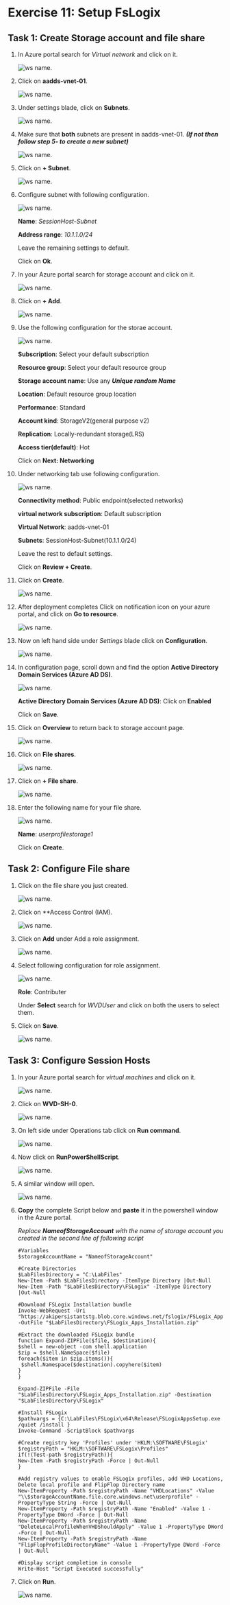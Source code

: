 # Exercise 11: Setup FsLogix



## Task 1: Create Storage account and file share



1. In Azure portal search for *Virtual network* and click on it.

   ![ws name.](media/155.png)



2. Click on **aadds-vnet-01**.

   ![ws name.](media/156.png)
   
   
   
3. Under settings blade, click on **Subnets**.

   ![ws name.](media/157.png)
   
   
   
4. Make sure that **both** subnets are present in aadds-vnet-01. ***(If not then follow step 5- to create a new subnet)***

   ![ws name.](media/158.png)



5. Click on **+ Subnet**.

   ![ws name.](media/159.png)
   
   
      
6. Configure subnet with following configuration.

   ![ws name.](media/160.png)
   
   **Name**: *SessionHost-Subnet*
   
   **Address range**: *10.1.1.0/24*
   
   Leave the remaining settings to default.
   
   Click on **Ok**.
   
   
   


7. In your Azure portal search for storage account and click on it.

   ![ws name.](media/161.png)


   
   
8. Click on **+ Add**.

   ![ws name.](media/162.png)



9. Use the following configuration for the storae account.

   ![ws name.](media/163.png)
   
   **Subscription**: Select your default subscription
   
   **Resource group**: Select your default resource group
   
   **Storage account name**: Use any ***Unique random Name***
   
   **Location**: Default resource group location
   
   **Performance**: Standard
   
   **Account kind**: StorageV2(general purpose v2)
   
   **Replication**: Locally-redundant storage(LRS)
   
   **Access tier(default)**: Hot
   
   Click on **Next: Networking**
   
   
   
10. Under networking tab use following configuration.

    ![ws name.](media/164.png)
    
     **Connectivity method**: Public endpoint(selected networks)
    
     **virtual network subscription**: Default subscription
     
     **Virtual Network**: aadds-vnet-01
     
     **Subnets**: SessionHost-Subnet(10.1.1.0/24)
     
     Leave the rest to default settings.
     
     Click on **Review + Create**.
     
     
     
11. Click on **Create**.

    ![ws name.](media/165.png)
     
  

12. After deployment completes Click on notification icon on your azure portal, and click on **Go to resource**.

    ![ws name.](media/166.png)
    
    
    
13. Now on left hand side under *Settings* blade click on **Configuration**.

    ![ws name.](media/167.png)
    
    
14. In configuration page, scroll down and find the option **Active Directory Domain Services (Azure AD DS)**.

     ![ws name.](media/168.png)
     
     **Active Directory Domain Services (Azure AD DS)**: Click on **Enabled**
     
     Click on **Save**.
     
     
     
15. Click on **Overview** to return back to storage account page.

    ![ws name.](media/169.png)
    
    
    
16. Click on **File shares**.

    ![ws name.](media/170.png)
    
    
    
17. Click on **+ File share**.

    ![ws name.](media/171.png)
    
    
18. Enter the following name for your file share.

    ![ws name.](media/172.png)
    
    **Name**: *userprofilestorage1*
    
    Click on **Create**.
    
    
    
## Task 2: Configure File share 



1. Click on the file share you just created.

   ![ws name.](media/173.png)
     
     
     
2. Click on **Access Control (IAM).

   ![ws name.](media/174.png)   
   
   
   
3. Click on **Add** under Add a role assignment.

   ![ws name.](media/175.png)
   
   
   
4. Select following configuration for role assignment.

   ![ws name.](media/176.png)
   
   
   **Role**: Contributer
   
   Under **Select** search for *WVDUser* and click on both the users to select them.
   
   
5. Click on **Save**.

   ![ws name.](media/177.png)



## Task 3: Configure Session Hosts



1. In your Azure portal search for *virtual machines* and click on it.

   ![ws name.](media/178.png)
   
   
   
2. Click on **WVD-SH-0**.

   ![ws name.](media/179.png)
   
   
   
3. On left side under Operations tab click on **Run command**.

   ![ws name.](media/180.png)
   
   
   
4. Now click on **RunPowerShellScript**.

   ![ws name.](media/181.png)
   
   
5. A similar window will open.

   ![ws name.](media/182.png)
   
   
   
6. **Copy** the complete Script below and **paste** it in the powershell window in the Azure portal.

   *Replace* ***NameofStorageAccount*** *with the name of storage account you created in the second line of following script*

   
       #Variables
       $storageAccountName = "NameofStorageAccount" 

       #Create Directories
       $LabFilesDirectory = "C:\LabFiles"
       New-Item -Path $LabFilesDirectory -ItemType Directory |Out-Null
       New-Item -Path "$LabFilesDirectory\FSLogix" -ItemType Directory |Out-Null

       #Download FSLogix Installation bundle
       Invoke-WebRequest -Uri "https://akipersistantstg.blob.core.windows.net/fslogix/FSLogix_Apps_Installation.zip" -OutFile "$LabFilesDirectory\FSLogix_Apps_Installation.zip"

       #Extract the downloaded FSLogix bundle
       function Expand-ZIPFile($file, $destination){
       $shell = new-object -com shell.application
       $zip = $shell.NameSpace($file)
       foreach($item in $zip.items()){
        $shell.Namespace($destination).copyhere($item)
       }
       }
      
       Expand-ZIPFile -File "$LabFilesDirectory\FSLogix_Apps_Installation.zip" -Destination "$LabFilesDirectory\FSLogix"

       #Install FSLogix
       $pathvargs = {C:\LabFiles\FSLogix\x64\Release\FSLogixAppsSetup.exe /quiet /install }
       Invoke-Command -ScriptBlock $pathvargs

       #Create registry key 'Profiles' under 'HKLM:\SOFTWARE\FSLogix'
       $registryPath = "HKLM:\SOFTWARE\FSLogix\Profiles"
       if(!(Test-path $registryPath)){
       New-Item -Path $registryPath -Force | Out-Null
       }

       #Add registry values to enable FSLogix profiles, add VHD Locations, Delete local profile and FlipFlop Directory name
       New-ItemProperty -Path $registryPath -Name "VHDLocations" -Value "\\$storageAccountName.file.core.windows.net\userprofile" -PropertyType String -Force | Out-Null
       New-ItemProperty -Path $registryPath -Name "Enabled" -Value 1 -PropertyType DWord -Force | Out-Null
       New-ItemProperty -Path $registryPath -Name "DeleteLocalProfileWhenVHDShouldApply" -Value 1 -PropertyType DWord -Force | Out-Null
       New-ItemProperty -Path $registryPath -Name "FlipFlopProfileDirectoryName" -Value 1 -PropertyType DWord -Force | Out-Null

       #Display script completion in console
       Write-Host "Script Executed successfully"
    
    
    
7. Click on **Run**.

   ![ws name.](media/183.png)

